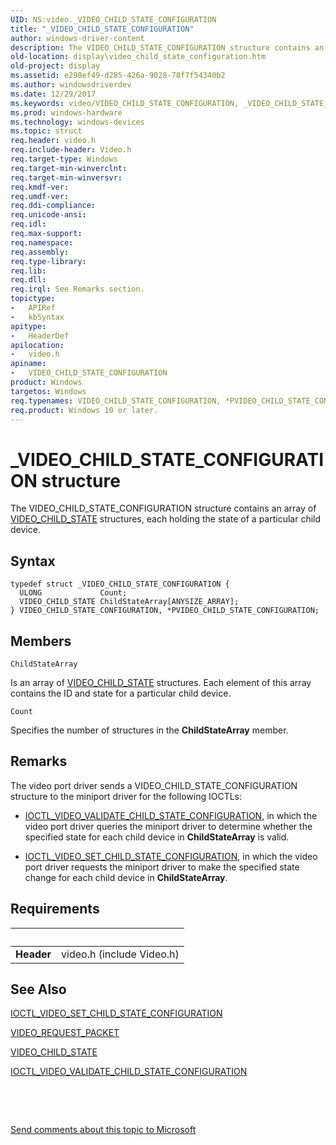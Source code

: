 ```yaml
---
UID: NS:video._VIDEO_CHILD_STATE_CONFIGURATION
title: "_VIDEO_CHILD_STATE_CONFIGURATION"
author: windows-driver-content
description: The VIDEO_CHILD_STATE_CONFIGURATION structure contains an array of VIDEO_CHILD_STATE structures, each holding the state of a particular child device.
old-location: display\video_child_state_configuration.htm
old-project: display
ms.assetid: e298ef49-d285-426a-9028-78f7f54340b2
ms.author: windowsdriverdev
ms.date: 12/29/2017
ms.keywords: video/VIDEO_CHILD_STATE_CONFIGURATION, _VIDEO_CHILD_STATE_CONFIGURATION, VIDEO_CHILD_STATE_CONFIGURATION, display.video_child_state_configuration, PVIDEO_CHILD_STATE_CONFIGURATION structure pointer [Display Devices], VIDEO_CHILD_STATE_CONFIGURATION structure [Display Devices], PVIDEO_CHILD_STATE_CONFIGURATION, Video_Structs_22fa1242-c537-4cae-ab47-b7e972e24d09.xml, video/PVIDEO_CHILD_STATE_CONFIGURATION, *PVIDEO_CHILD_STATE_CONFIGURATION
ms.prod: windows-hardware
ms.technology: windows-devices
ms.topic: struct
req.header: video.h
req.include-header: Video.h
req.target-type: Windows
req.target-min-winverclnt: 
req.target-min-winversvr: 
req.kmdf-ver: 
req.umdf-ver: 
req.ddi-compliance: 
req.unicode-ansi: 
req.idl: 
req.max-support: 
req.namespace: 
req.assembly: 
req.type-library: 
req.lib: 
req.dll: 
req.irql: See Remarks section.
topictype:
-	APIRef
-	kbSyntax
apitype:
-	HeaderDef
apilocation:
-	video.h
apiname:
-	VIDEO_CHILD_STATE_CONFIGURATION
product: Windows
targetos: Windows
req.typenames: VIDEO_CHILD_STATE_CONFIGURATION, *PVIDEO_CHILD_STATE_CONFIGURATION
req.product: Windows 10 or later.
---
```


# _VIDEO_CHILD_STATE_CONFIGURATION structure
The VIDEO_CHILD_STATE_CONFIGURATION structure contains an array of <a href="..\video\ns-video-_video_child_state.md">VIDEO_CHILD_STATE</a> structures, each holding the state of a particular child device.

## Syntax
````
typedef struct _VIDEO_CHILD_STATE_CONFIGURATION {
  ULONG             Count;
  VIDEO_CHILD_STATE ChildStateArray[ANYSIZE_ARRAY];
} VIDEO_CHILD_STATE_CONFIGURATION, *PVIDEO_CHILD_STATE_CONFIGURATION;
````

## Members


`ChildStateArray`

Is an array of <a href="..\video\ns-video-_video_child_state.md">VIDEO_CHILD_STATE</a> structures. Each element of this array contains the ID and state for a particular child device.

`Count`

Specifies the number of structures in the <b>ChildStateArray</b> member.

## Remarks
The video port driver sends a VIDEO_CHILD_STATE_CONFIGURATION structure to the miniport driver for the following IOCTLs:

<ul>
<li>

<a href="..\ntddvdeo\ni-ntddvdeo-ioctl_video_validate_child_state_configuration.md">IOCTL_VIDEO_VALIDATE_CHILD_STATE_CONFIGURATION</a>, in which the video port driver queries the miniport driver to determine whether the specified state for each child device in <b>ChildStateArray</b> is valid.

</li>
<li>

<a href="..\ntddvdeo\ni-ntddvdeo-ioctl_video_set_child_state_configuration.md">IOCTL_VIDEO_SET_CHILD_STATE_CONFIGURATION</a>, in which the video port driver requests the miniport driver to make the specified state change for each child device in <b>ChildStateArray</b>.

</li>
</ul>

## Requirements
| &nbsp; | &nbsp; |
| ---- |:---- |
| **Header** | video.h (include Video.h) |

## See Also

<a href="..\ntddvdeo\ni-ntddvdeo-ioctl_video_set_child_state_configuration.md">IOCTL_VIDEO_SET_CHILD_STATE_CONFIGURATION</a>



<a href="..\video\ns-video-_video_request_packet.md">VIDEO_REQUEST_PACKET</a>



<a href="..\video\ns-video-_video_child_state.md">VIDEO_CHILD_STATE</a>



<a href="..\ntddvdeo\ni-ntddvdeo-ioctl_video_validate_child_state_configuration.md">IOCTL_VIDEO_VALIDATE_CHILD_STATE_CONFIGURATION</a>



 

 

<a href="mailto:wsddocfb@microsoft.com?subject=Documentation%20feedback [display\display]:%20VIDEO_CHILD_STATE_CONFIGURATION structure%20 RELEASE:%20(12/29/2017)&amp;body=%0A%0APRIVACY STATEMENT%0A%0AWe use your feedback to improve the documentation. We don't use your email address for any other purpose, and we'll remove your email address from our system after the issue that you're reporting is fixed. While we're working to fix this issue, we might send you an email message to ask for more info. Later, we might also send you an email message to let you know that we've addressed your feedback.%0A%0AFor more info about Microsoft's privacy policy, see http://privacy.microsoft.com/en-us/default.aspx." title="Send comments about this topic to Microsoft">Send comments about this topic to Microsoft</a>